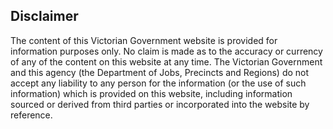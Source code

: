 
## Disclaimer

The content of this Victorian Government website is provided for information purposes only. No claim is made as to the accuracy or currency of any of the content on this website at any time. 
The Victorian Government and this agency (the Department of Jobs, Precincts and Regions) do not accept any liability to any person for the information (or the use of such information) which is provided on this website, including information sourced or derived from third parties or incorporated into the website by reference.

